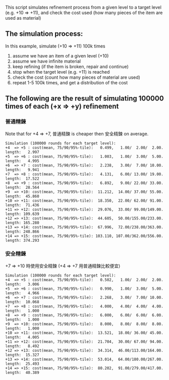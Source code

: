 This script simulates refinement process from a given level to a target level (e.g. +10 => +11),
and check the cost used (how many pieces of the item are used as material)

## The simulation process:

In this example, simulate (+10 => +11) 100k times

1. assume we have an item of a given level (+10)
2. assume we have infinite material
3. keep refining (if the item is broken, repair and continue)
4. stop when the target level (e.g. +11) is reached
5. check the cost (count how many pieces of material are used)
6. repeat 1-5 100k times, and get a distribution of the cost

## The following are the result of simulating 100000 times of each (+x => +y) refinement

### 普通精鍊

Note that for +4 => +7, 普通精鍊 is cheaper then 安全精鍊 on average.

```
Simulation (100000 rounds for each target level):
+4  => +5 : cost(mean, 75/90/95%-tile):   0.499,   1.00/  2.00/  2.00. length:   2.997
+5  => +6 : cost(mean, 75/90/95%-tile):   1.003,   1.00/  3.00/  5.00. length:   4.995
+6  => +7 : cost(mean, 75/90/95%-tile):   2.238,   3.00/  7.00/ 10.00. length:   9.941
+7  => +8 : cost(mean, 75/90/95%-tile):   4.131,   6.00/ 13.00/ 19.00. length:  17.522
+8  => +9 : cost(mean, 75/90/95%-tile):   6.892,   9.00/ 22.00/ 33.00. length:  28.564
+9  => +10: cost(mean, 75/90/95%-tile):  11.212,  14.00/ 37.00/ 55.00. length:  45.860
+10 => +11: cost(mean, 75/90/95%-tile):  18.350,  22.00/ 62.00/ 91.00. length:  71.436
+11 => +12: cost(mean, 75/90/95%-tile):  29.076,  33.00/ 99.00/149.00. length: 109.639
+12 => +13: cost(mean, 75/90/95%-tile):  44.605,  50.00/155.00/233.00. length: 165.280
+13 => +14: cost(mean, 75/90/95%-tile):  67.996,  72.00/238.00/363.00. length: 248.866
+14 => +15: cost(mean, 75/90/95%-tile): 103.110, 107.00/362.00/556.00. length: 374.293
```

### 安全精鍊

+7 => +10 時使用安全精鍊 (+4 => +7 用普通精鍊比較便宜)

```
Simulation (100000 rounds for each target level):
+4  => +5 : cost(mean, 75/90/95%-tile):   0.502,   1.00/  2.00/  2.00. length:   3.006
+5  => +6 : cost(mean, 75/90/95%-tile):   0.990,   1.00/  3.00/  5.00. length:   4.966
+6  => +7 : cost(mean, 75/90/95%-tile):   2.268,   3.00/  7.00/ 10.00. length:  10.068
+7  => +8 : cost(mean, 75/90/95%-tile):   4.000,   4.00/  4.00/  4.00. length:   1.000
+8  => +9 : cost(mean, 75/90/95%-tile):   6.000,   6.00/  6.00/  6.00. length:   1.000
+9  => +10: cost(mean, 75/90/95%-tile):   8.000,   8.00/  8.00/  8.00. length:   1.000
+10 => +11: cost(mean, 75/90/95%-tile):  13.521,  18.00/ 36.00/ 45.00. length:   4.005
+11 => +12: cost(mean, 75/90/95%-tile):  21.704,  30.00/ 67.00/ 94.00. length:   8.492
+12 => +13: cost(mean, 75/90/95%-tile):  34.314,  46.00/113.00/164.00. length:  15.327
+13 => +14: cost(mean, 75/90/95%-tile):  53.014,  64.00/180.00/267.00. length:  25.493
+14 => +15: cost(mean, 75/90/95%-tile):  80.202,  91.00/279.00/417.00. length:  40.389
```

